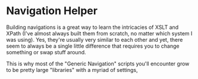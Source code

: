 # Navigation Helper

Building navigations is a great way to learn the intricacies of XSLT and XPath (I've almost always built them from
scratch, no matter which system I was using). Yes, they're usually very similar to each other and yet, there seem to
always be a single little difference that requires you to change something or swap stuff around.

This is why most of the "Generic Navigation" scripts you'll encounter grow to be pretty large "libraries" with a myriad of settings,

    